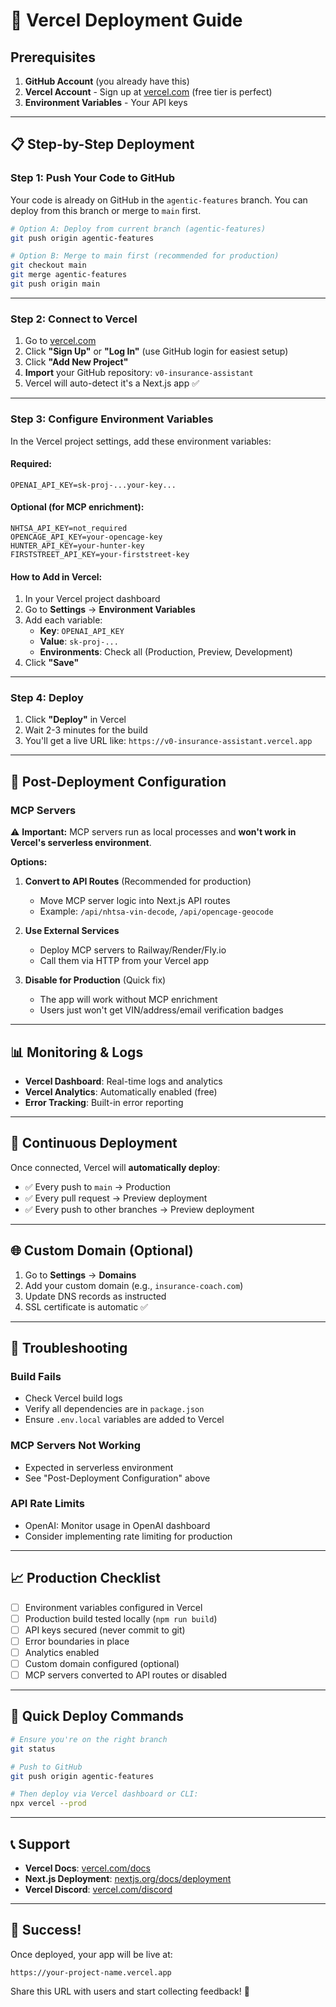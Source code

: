# 🚀 Vercel Deployment Guide

## Prerequisites

1. **GitHub Account** (you already have this)
2. **Vercel Account** - Sign up at [vercel.com](https://vercel.com) (free tier is perfect)
3. **Environment Variables** - Your API keys

---

## 📋 Step-by-Step Deployment

### **Step 1: Push Your Code to GitHub**

Your code is already on GitHub in the `agentic-features` branch. You can deploy from this branch or merge to `main` first.

```bash
# Option A: Deploy from current branch (agentic-features)
git push origin agentic-features

# Option B: Merge to main first (recommended for production)
git checkout main
git merge agentic-features
git push origin main
```

---

### **Step 2: Connect to Vercel**

1. Go to [vercel.com](https://vercel.com)
2. Click **"Sign Up"** or **"Log In"** (use GitHub login for easiest setup)
3. Click **"Add New Project"**
4. **Import** your GitHub repository: `v0-insurance-assistant`
5. Vercel will auto-detect it's a Next.js app ✅

---

### **Step 3: Configure Environment Variables**

In the Vercel project settings, add these environment variables:

#### **Required:**
```
OPENAI_API_KEY=sk-proj-...your-key...
```

#### **Optional (for MCP enrichment):**
```
NHTSA_API_KEY=not_required
OPENCAGE_API_KEY=your-opencage-key
HUNTER_API_KEY=your-hunter-key
FIRSTSTREET_API_KEY=your-firststreet-key
```

#### **How to Add in Vercel:**
1. In your Vercel project dashboard
2. Go to **Settings** → **Environment Variables**
3. Add each variable:
   - **Key**: `OPENAI_API_KEY`
   - **Value**: `sk-proj-...`
   - **Environments**: Check all (Production, Preview, Development)
4. Click **"Save"**

---

### **Step 4: Deploy**

1. Click **"Deploy"** in Vercel
2. Wait 2-3 minutes for the build
3. You'll get a live URL like: `https://v0-insurance-assistant.vercel.app`

---

## 🔧 Post-Deployment Configuration

### **MCP Servers**

⚠️ **Important:** MCP servers run as local processes and **won't work in Vercel's serverless environment**.

**Options:**

1. **Convert to API Routes** (Recommended for production)
   - Move MCP server logic into Next.js API routes
   - Example: `/api/nhtsa-vin-decode`, `/api/opencage-geocode`

2. **Use External Services**
   - Deploy MCP servers to Railway/Render/Fly.io
   - Call them via HTTP from your Vercel app

3. **Disable for Production** (Quick fix)
   - The app will work without MCP enrichment
   - Users just won't get VIN/address/email verification badges

---

## 📊 Monitoring & Logs

- **Vercel Dashboard**: Real-time logs and analytics
- **Vercel Analytics**: Automatically enabled (free)
- **Error Tracking**: Built-in error reporting

---

## 🔄 Continuous Deployment

Once connected, Vercel will **automatically deploy**:
- ✅ Every push to `main` → Production
- ✅ Every pull request → Preview deployment
- ✅ Every push to other branches → Preview deployment

---

## 🌐 Custom Domain (Optional)

1. Go to **Settings** → **Domains**
2. Add your custom domain (e.g., `insurance-coach.com`)
3. Update DNS records as instructed
4. SSL certificate is automatic ✅

---

## 🐛 Troubleshooting

### Build Fails
- Check Vercel build logs
- Verify all dependencies are in `package.json`
- Ensure `.env.local` variables are added to Vercel

### MCP Servers Not Working
- Expected in serverless environment
- See "Post-Deployment Configuration" above

### API Rate Limits
- OpenAI: Monitor usage in OpenAI dashboard
- Consider implementing rate limiting for production

---

## 📈 Production Checklist

- [ ] Environment variables configured in Vercel
- [ ] Production build tested locally (`npm run build`)
- [ ] API keys secured (never commit to git)
- [ ] Error boundaries in place
- [ ] Analytics enabled
- [ ] Custom domain configured (optional)
- [ ] MCP servers converted to API routes or disabled

---

## 🎯 Quick Deploy Commands

```bash
# Ensure you're on the right branch
git status

# Push to GitHub
git push origin agentic-features

# Then deploy via Vercel dashboard or CLI:
npx vercel --prod
```

---

## 📞 Support

- **Vercel Docs**: [vercel.com/docs](https://vercel.com/docs)
- **Next.js Deployment**: [nextjs.org/docs/deployment](https://nextjs.org/docs/deployment)
- **Vercel Discord**: [vercel.com/discord](https://vercel.com/discord)

---

## 🎉 Success!

Once deployed, your app will be live at:
```
https://your-project-name.vercel.app
```

Share this URL with users and start collecting feedback! 🚀
